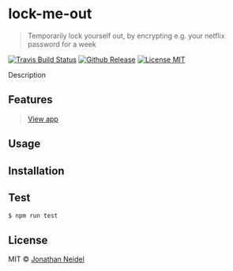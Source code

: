 # lock-me-out

> Temporarily lock yourself out, by encrypting e.g. your netflix password for a week

[![Travis Build Status](https://img.shields.io/travis/jneidel/lock-me-out.svg?style=flat-square)](https://travis-ci.org/jneidel/lock-me-out)
[![Github Release](https://img.shields.io/github/release/jneidel/lock-me-out/all.svg?style=flat-square)](https://github.com/jneidel/lock-me-out/releases)
[![License MIT](https://img.shields.io/badge/license-MIT-green.svg?style=flat-square)](https://github.com/jneidel/lock-me-out/blob/master/license)


Description

## Features

> [View app]( URL )

## Usage

## Installation

## Test

```
$ npm run test
```

## License

MIT © [Jonathan Neidel](https://jneidel.com)
